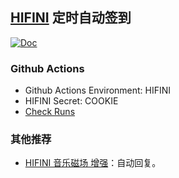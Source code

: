 ## [HIFINI](https://www.hifini.com/) 定时自动签到

[![Doc](https://img.shields.io/badge/Doc-blue)](https://ewigl.github.io/notes/posts/202408/auto-checkin/)

### Github Actions

- Github Actions Environment: HIFINI
- HIFINI Secret: COOKIE
- [Check Runs](https://github.com/ewigl/hifini-auto-checkin/actions/workflows/Checkin.yml)

### 其他推荐

- [HIFINI 音乐磁场 增强](https://github.com/ewigl/hus)：自动回复。
